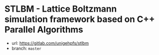 # STLBM - Lattice Boltzmann simulation framework based on C++ Parallel Algorithms

- url: <https://gitlab.com/unigehpfs/stlbm>
- branch: `master`
